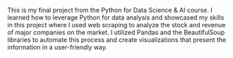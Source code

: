 This is my final project from the Python for Data Science & AI course.
I learned how to leverage Python for data analysis and showcased my skills in this project where I used web scraping to analyze the stock and revenue of major companies on the market.
I utilized Pandas and the BeautifulSoup libraries to automate this process and create visualizations that present the information in a user-friendly way.
